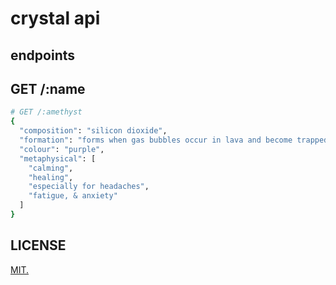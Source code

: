 crystal api
===========

endpoints
---------

## GET /:name
```bash
# GET /:amethyst
{
  "composition": "silicon dioxide",
  "formation": "forms when gas bubbles occur in lava and become trapped",
  "colour": "purple",
  "metaphysical": [
    "calming",
    "healing",
    "especially for headaches",
    "fatigue, & anxiety"
  ]
}
```

LICENSE
-------

[MIT.](LICENSE)